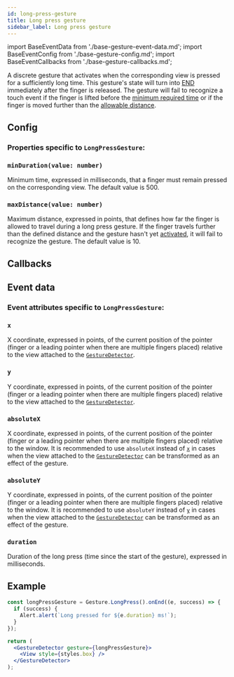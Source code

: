 ```yaml
---
id: long-press-gesture
title: Long press gesture
sidebar_label: Long press gesture
---
```


import BaseEventData from './base-gesture-event-data.md';
import BaseEventConfig from './base-gesture-config.md';
import BaseEventCallbacks from './base-gesture-callbacks.md';

A discrete gesture that activates when the corresponding view is pressed for a sufficiently long time.
This gesture's state will turn into [END](../../under-the-hood/states-events.md#end) immediately after the finger is released.
The gesture will fail to recognize a touch event if the finger is lifted before the [minimum required time](#mindurationms) or if the finger is moved further than the [allowable distance](#maxdist).

## Config

### Properties specific to `LongPressGesture`:

### `minDuration(value: number)`

Minimum time, expressed in milliseconds, that a finger must remain pressed on the corresponding view. The default value is 500.

### `maxDistance(value: number)`

Maximum distance, expressed in points, that defines how far the finger is allowed to travel during a long press gesture. If the finger travels further than the defined distance and the gesture hasn't yet [activated](../../under-the-hood/states-events.md#active), it will fail to recognize the gesture. The default value is 10.

<BaseEventConfig />

## Callbacks

<BaseEventCallbacks />

## Event data

### Event attributes specific to `LongPressGesture`:

### `x`

X coordinate, expressed in points, of the current position of the pointer (finger or a leading pointer when there are multiple fingers placed) relative to the view attached to the [`GestureDetector`](./gesture-detector.md).

### `y`

Y coordinate, expressed in points, of the current position of the pointer (finger or a leading pointer when there are multiple fingers placed) relative to the view attached to the [`GestureDetector`](./gesture-detector.md).

### `absoluteX`

X coordinate, expressed in points, of the current position of the pointer (finger or a leading pointer when there are multiple fingers placed) relative to the window. It is recommended to use `absoluteX` instead of [`x`](#x) in cases when the view attached to the [`GestureDetector`](./gesture-detector.md) can be transformed as an effect of the gesture.

### `absoluteY`

Y coordinate, expressed in points, of the current position of the pointer (finger or a leading pointer when there are multiple fingers placed) relative to the window. It is recommended to use `absoluteY` instead of [`y`](#y) in cases when the view attached to the [`GestureDetector`](./gesture-detector.md) can be transformed as an effect of the gesture.

### `duration`

Duration of the long press (time since the start of the gesture), expressed in milliseconds.

<BaseEventData />

## Example

```jsx
const longPressGesture = Gesture.LongPress().onEnd((e, success) => {
  if (success) {
    Alert.alert(`Long pressed for ${e.duration} ms!`);
  }
});

return (
  <GestureDetector gesture={longPressGesture}>
    <View style={styles.box} />
  </GestureDetector>
);
```

